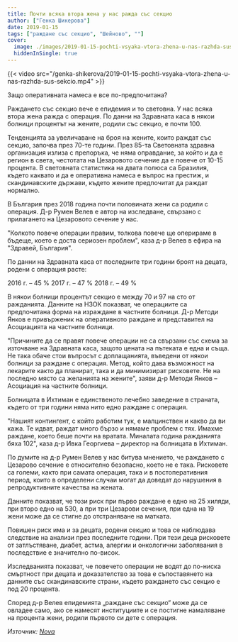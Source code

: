 ```yaml
---
title: Почти всяка втора жена у нас ражда със секцио
author: ["Генка Шикерова"]
date: 2019-01-15
tags: ["раждане със секцио", "Шейново", ""]
cover:
  image: ./images/2019-01-15-pochti-vsyaka-vtora-zhena-u-nas-razhda-sus-sekcio/cover.jpg
  hiddenInSingle: true
---
```


{{< video src="/genka-shikerova/2019-01-15-pochti-vsyaka-vtora-zhena-u-nas-razhda-sus-sekcio.mp4" >}}

Защо оперативната намеса е все по-предпочитана?

Раждането със секцио вече е епидемия и то световна. У нас всяка втора жена ражда с операция. По данни на Здравната каса в някои болници процентът на жените, родили със секцио, е почти 100.

Тенденцията за увеличаване на броя на жените, които раждат със секцио, започва през 70-те години. През 85-та Световната здравна организация излиза с препоръка, че няма оправдание, за който и да е регион в света, честотата на Цезаровото сечение да е повече от 10-15 процента. В световната статистика на двата полюса са Бразилия, където каквато и да е оперативна намеса е въпрос на престиж, и скандинавските държави, където жените предпочитат да раждат нормално.

В България през 2018 година почти половината жени са родили с операция. Д-р Румен Велев е автор на изследване, свързано с прилагането на Цезаровото сечение у нас.

"Колкото повече операции правим, толкова повече ще оперираме в бъдеще, което е доста сериозен проблем", каза д-р Велев в ефира на "Здравей, България".

По данни на Здравната каса от последните три години броят на децата, родени с операция расте:

2016 г. – 45 %
2017 г. – 47 %
2018 г. – 49 %

В някои болници процентът секцио е между 70 и 97 на сто от ражданията. Данните на НЗОК показват, че операциите са предпочитана форма на израждане в частните болници. Д-р Методи Янков е привърженик на оперативното раждане и представител на Асоциацията на частните болници.

"Причините да се правят повече операции не са свързани със схема за източване на Здравната каса, защото цената на пътеката е една и съща. Не така обаче стои въпросът с доплащанията, въведени от някои болници за раждане с операция. Метод, който дава възможност на лекарите както да планират, така и да минимизират рисковете. Не на последно място са желанията на жените", заяви д-р Методи Янков – Асоциация на частните болници.

Болницата в Ихтиман е единственото лечебно заведение в страната, където от три години няма нито едно раждане с операция.

"Нашият контингент, с който работим тук, е малцинствен и какво да ви кажа. Те идват, раждат много бързо и нямаме проблем с тях. Имахме раждане, което беше почти на вратата. Миналата година ражданията бяха 102", каза д-р Ивка Георгиева – директор на болницата в Ихтиман.

По думите на д-р Румен Велев у нас битува мнението, че раждането с Цезарово сечение е относително безопасно, което не е така. Рисковете са големи, както при самата операция, така и в постоперативния период, които в определени случаи могат да доведат до нарушения в репродуктивните качества на жената.

Данните показват, че този риск при първо раждане е едно на 25 хиляди, при второ едно на 530, а при три Цезарови сечения, при една на 19 жени може да се стигне до отстраняване на матката.

Повишен риск има и за децата, родени секцио и това се наблюдава следствие на анализи през последните години. При тези деца рисковете от затлъстяване, диабет, астма, алергии и онкологични заболявания в последствие е значително по-висок.

Изследванията показват, че повечето операции не водят до по-ниска смъртност при децата и доказателство за това е съпоставянето на данните със скандинавските страни, където раждането със секцио е под 20 процента.

Според д-р Велев епидемията „раждане със секцио“ може да се овладее само, ако се намесят институциите и се постигне намаляване на процента жени, родили първото си дете с операция.

*Източник: [Nova](https://nova.bg/news/view/2019/01/15/237521/%D0%BF%D0%BE%D1%87%D1%82%D0%B8-%D0%B2%D1%81%D1%8F%D0%BA%D0%B0-%D0%B2%D1%82%D0%BE%D1%80%D0%B0-%D0%B6%D0%B5%D0%BD%D0%B0-%D1%83-%D0%BD%D0%B0%D1%81-%D1%80%D0%B0%D0%B6%D0%B4%D0%B0-%D1%81%D1%8A%D1%81-%D1%81%D0%B5%D0%BA%D1%86%D0%B8%D0%BE/)*
